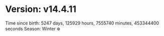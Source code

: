 # Version: v14.4.11
Time since birth: 5247 days, 125929 hours, 7555740 minutes, 453344400 seconds
Season: Winter ❄️
